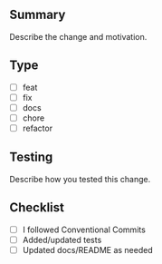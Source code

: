 ## Summary

Describe the change and motivation.

## Type
- [ ] feat
- [ ] fix
- [ ] docs
- [ ] chore
- [ ] refactor

## Testing
Describe how you tested this change.

## Checklist
- [ ] I followed Conventional Commits
- [ ] Added/updated tests
- [ ] Updated docs/README as needed
